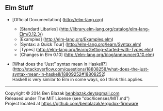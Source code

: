 ## Elm Stuff

* [Official Documentation]
  (http://elm-lang.org)

    * [Standard Libaries]
      (http://library.elm-lang.org/catalog/elm-lang-Elm/0.12.3/)
    * [Examples]
      (http://elm-lang.org/Examples.elm)
    * [Syntax: a Quick Tour]
      (http://elm-lang.org/learn/Syntax.elm)
    * [Types]
      (http://elm-lang.org/learn/Getting-started-with-Types.elm)
    * [Changes in Elm 0.10]
      (http://elm-lang.org/blog/announce/0.10.elm)

* [What does the “Just” syntax mean in Haskell?]
  (http://stackoverflow.com/questions/18808258/what-does-the-just-syntax-mean-in-haskell/18809252#18809252)  
  Haskell is very similar to Elm in some ways, so I think this applies.


-------------------------------------------------------------------------------

Copyright &copy; 2014 Ben Blazak <benblazak.dev@gmail.com>  
Released under The MIT License (see "doc/licenses/MIT.md")  
Project located at <https://github.com/benblazak/ergodox-firmware>


